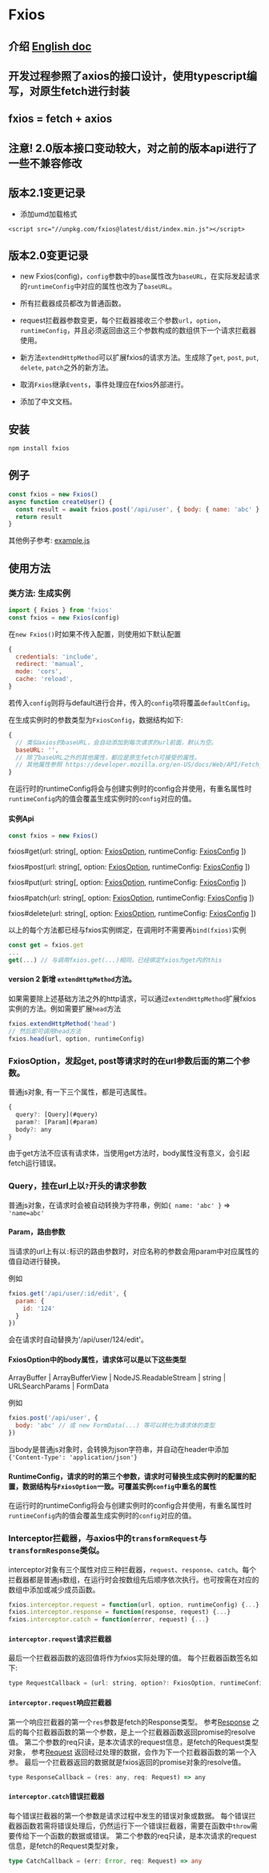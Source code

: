 # Fxios

## 介绍 [English doc](./README.md)

## 开发过程参照了axios的接口设计，使用typescript编写，对原生fetch进行封装

## fxios = fetch + axios

## 注意! 2.0版本接口变动较大，对之前的版本api进行了一些不兼容修改

## 版本2.1变更记录

* 添加umd加载格式

```
<script src="//unpkg.com/fxios@latest/dist/index.min.js"></script>
```

## 版本2.0变更记录

* new Fxios(config)，`config`参数中的`base`属性改为`baseURL`，在实际发起请求的`runtimeConfig`中对应的属性也改为了`baseURL`。

* 所有拦截器成员都改为普通函数。

* request拦截器参数变更，每个拦截器接收三个参数`url`，`option`，`runtimeConfig`，并且必须返回由这三个参数构成的数组供下一个请求拦截器使用。

* 新方法`extendHttpMethod`可以扩展fxios的请求方法。生成除了`get`, `post`, `put`, `delete`, `patch`之外的新方法。

* 取消`Fxios`继承`Events`，事件处理应在fxios外部进行。

* 添加了中文文档。

## 安装

```bash
npm install fxios
```

## 例子

```javascript
const fxios = new Fxios()
async function createUser() {
  const result = await fxios.post('/api/user', { body: { name: 'abc' } })
  return result
}
```

其他例子参考: [example.js](./example.js)

## 使用方法

### 类方法: 生成实例

```js
import { Fxios } from 'fxios'
const fxios = new Fxios(config)
```

在`new Fxios()`时如果不传入配置，则使用如下默认配置

```js
{
  credentials: 'include',
  redirect: 'manual',
  mode: 'cors',
  cache: 'reload',
}
```

若传入`config`则将与default进行合并，传入的`config`项将覆盖`defaultConfig`。

在生成实例时的参数类型为`FxiosConfig`，数据结构如下:

```javascript
{
  // 类似axios的baseURL，会自动添加到每次请求的url前面，默认为空。
  baseURL: '',
  // 除了baseURL之外的其他属性，都应是原生fetch可接受的属性。
  // 其他属性参照 https://developer.mozilla.org/en-US/docs/Web/API/Fetch_API
}
```

在运行时的runtimeConfig将会与创建实例时的config合并使用，有重名属性时`runtimeConfig`内的值会覆盖生成实例时的`config`对应的值。


#### 实例Api

```javascript
const fxios = new Fxios()
```

fxios#get(url: string[, option: [FxiosOption](#option), runtimeConfig: [FxiosConfig](#runtimeConfig) ])

fxios#post(url: string[, option: [FxiosOption](#option), runtimeConfig: [FxiosConfig](#runtimeConfig) ])

fxios#put(url: string[, option: [FxiosOption](#option), runtimeConfig: [FxiosConfig](#runtimeConfig) ])

fxios#patch(url: string[, option: [FxiosOption](#option), runtimeConfig: [FxiosConfig](#runtimeConfig) ])

fxios#delete(url: string[, option: [FxiosOption](#option), runtimeConfig: [FxiosConfig](#runtimeConfig) ])

以上的每个方法都已经与fxios实例绑定，在调用时不需要再`bind(fxios)`实例

```javascript
const get = fxios.get
...
get(...) // 与调用fxios.get(...)相同，已经绑定fxios为get内的this
```

#### version 2 新增 `extendHttpMethod`方法。

如果需要除上述基础方法之外的http请求，可以通过`extendHttpMethod`扩展fxios实例的方法。例如需要扩展`head`方法

```javascript
fxios.extendHttpMethod('head')
// 然后即可调用head方法
fxios.head(url, option, runtimeConfig)
```

### FxiosOption，发起get, post等请求时的在url参数后面的第二个参数。

普通js对象, 有一下三个属性，都是可选属性。

```javascript
{
  query?: [Query](#query)
  param?: [Param](#param)
  body?: any
}
```

由于get方法不应该有请求体，当使用get方法时，body属性没有意义，会引起fetch运行错误。

### Query，挂在url上以`?`开头的请求参数

普通js对象，在请求时会被自动转换为字符串，例如`{ name: 'abc' }` => `'name=abc'`

#### Param，路由参数

当请求的url上有以`:`标识的路由参数时，对应名称的参数会用param中对应属性的值自动进行替换。

例如

```javascript
fxios.get('/api/user/:id/edit', {
  param: {
    id: '124'
  }
})
```

会在请求时自动替换为'/api/user/124/edit'。

#### FxiosOption中的body属性，请求体可以是以下这些类型

ArrayBuffer | ArrayBufferView | NodeJS.ReadableStream | string | URLSearchParams | FormData

例如

```javascript
fxios.post('/api/user', {
  body: 'abc' // 或 new FormData(...) 等可以转化为请求体的类型
})
```

当body是普通js对象时，会转换为json字符串，并自动在header中添加`{'Content-Type': 'application/json'}`

#### RuntimeConfig，请求的时的第三个参数，请求时可替换生成实例时的配置的配置，数据结构与`FxiosOption`一致。可覆盖实例`config`中重名的属性

在运行时的runtimeConfig将会与创建实例时的config合并使用，有重名属性时`runtimeConfig`内的值会覆盖生成实例时的`config`对应的值。

### Interceptor拦截器，与axios中的`transformRequest`与`transformResponse`类似。

interceptor对象有三个属性对应三种拦截器，`request`、`response`、`catch`。每个拦截器都是普通js数组，在运行时会按数组先后顺序依次执行。也可按需在对应的数组中添加或减少成员函数。

```javascript
fxios.interceptor.request = function(url, option, runtimeConfig) {...}
fxios.interceptor.response = function(response, request) {...}
fxios.interceptor.catch = function(error, request) {...}
```

#### `interceptor.request`请求拦截器

最后一个拦截器函数的返回值将作为fxios实际处理的值。
每个拦截器函数签名如下:

```javascript
type RequestCallback = (url: string, option?: FxiosOption, runtimeConfig?: FxiosConfig) => [url: string, option?: FxiosOption, runtimeConfig?: FxiosConfig]
```

#### `interceptor.request`响应拦截器

第一个响应拦截器的第一个`res`参数是fetch的Response类型。
参考[Response](https://developer.mozilla.org/en-US/docs/Web/API/Response)
之后的每个拦截器函数的第一个参数，是上一个拦截器函数返回promise的resolve值。
第二个参数的req只读，是本次请求的request信息，是fetch的Request类型对象，
参考[Request](https://developer.mozilla.org/en-US/docs/Web/API/Request)
返回经过处理的数据，会作为下一个拦截器函数的第一个入参。
最后一个拦截器返回的数据就是fxios返回的promise对象的resolve值。

```javascript
type ResponseCallback = (res: any, req: Request) => any
```

#### `interceptor.catch`错误拦截器

每个错误拦截器的第一个参数是请求过程中发生的错误对象或数据。
每个错误拦截器函数若需将错误处理后，仍然运行下一个错误拦截器，需要在函数中`throw`需要传给下一个函数的数据或错误。
第二个参数的req只读，是本次请求的request信息，是fetch的Request类型对象，

```typescript
type CatchCallback = (err: Error, req: Request) => any
```
